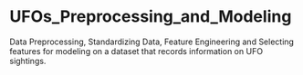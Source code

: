 # UFOs_Preprocessing_and_Modeling
Data Preprocessing, Standardizing Data, Feature Engineering and Selecting features for modeling on a dataset that records information on UFO sightings. 
